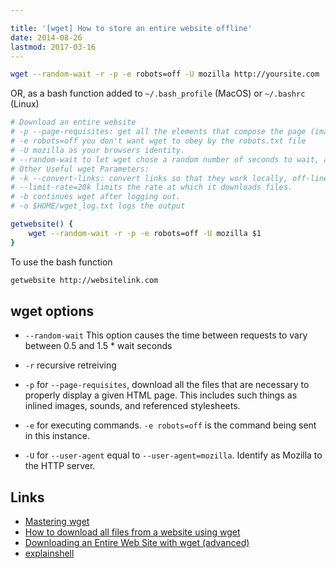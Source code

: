```yaml
---

title: '[wget] How to store an entire website offline'
date: 2014-08-26
lastmod: 2017-03-16
---
```


```bash
wget --random-wait -r -p -e robots=off -U mozilla http://yoursite.com
```

OR, as a bash function added to `~/.bash_profile` (MacOS) or `~/.bashrc` (Linux)

```bash
# Download an entire website
# -p --page-requisites: get all the elements that compose the page (images, CSS and so on)
# -e robots=off you don't want wget to obey by the robots.txt file
# -U mozilla as your browsers identity.
# --random-wait to let wget chose a random number of seconds to wait, avoid get into black list.
# Other Useful wget Parameters:
# -k --convert-links: convert links so that they work locally, off-line.
# --limit-rate=20k limits the rate at which it downloads files.
# -b continues wget after logging out.
# -o $HOME/wget_log.txt logs the output

getwebsite() {
    wget --random-wait -r -p -e robots=off -U mozilla $1
}
```

To use the bash function

```bash
getwebsite http://websitelink.com
```    
    
## wget options

- `--random-wait` This option causes the time between requests to vary between 0.5 and 1.5 * wait seconds

- `-r` recursive retreiving

- `-p` for `--page-requisites`, download all the files that are necessary to properly display a given HTML page. This includes such things as inlined images, sounds, and referenced stylesheets.

- `-e` for executing commands. `-e robots=off` is the command being sent in this instance.

- `-U` for `--user-agent` equal to `--user-agent=mozilla`. Identify as Mozilla to the HTTP server.


Links
---
- [Mastering wget](http://lifehacker.com/161202/geek-to-live--mastering-wget)
- [How to download all files from a website using wget](http://stackoverflow.com/questions/8755229/how-to-download-all-files-from-a-website-using-wget)
- [Downloading an Entire Web Site with wget (advanced)](http://www.linuxjournal.com/content/downloading-entire-web-site-wget)
- [explainshell](http://explainshell.com/explain?cmd=wget+--random-wait+-r+-p+-e+robots%3Doff+-U+mozilla)
